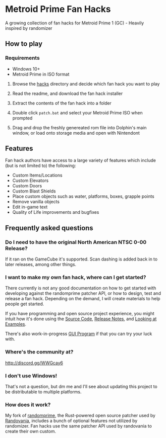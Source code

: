 # Metroid Prime Fan Hacks

A growing collection of fan hacks for Metroid Prime 1 (GC) - Heavily inspired by randomizer

## How to play

### Requirements
- Windows 10+
- Metroid Prime in ISO format

1) Browse the [hacks](./hacks/) directory and decide which fan hack you want to play

2) Read the readme, and download the fan hack installer

3) Extract the contents of the fan hack into a folder

4) Double click `patch.bat` and select your Metroid Prime ISO when prompted

5) Drag and drop the freshly genereated rom file into Dolphin's main window, or load onto storage media and open with Nintendont

## Features

Fan hack authors have access to a large variety of features which include (but is not limited to) the following:

- Custom Items/Locations
- Custom Elevators
- Custom Doors
- Custom Blast Shields
- Place custom objects such as water, platforms, boxes, grapple points
- Remove vanilla objects
- Edit in-game text
- Quality of Life improvements and bugfixes

## Frequently asked questions

### Do I need to have the original North American NTSC 0-00 Release?

If it ran on the GameCube it's supported. Scan dashing is added back in to later releases, among other things.

### I want to make my own fan hack, where can I get started?

There currently is not any good documentation on how to get started with developing against the randomprime patcher API, or how to design, test and release a fan hack. Depending on the demand, I will create materials to help people get started.

If you have programming and open source project experience, you might intuit how it's done using the [Source Code](https://github.com/toasterparty/randomprime/blob/randovania/src/patch_config.rs#L636..L658), [Release Notes](https://github.com/randovania/py-randomprime/releases), and [Looking at Examples](https://github.com/toasterparty/prime-practice-world/blob/main/prime-practice-world.json).

There's also work-in-progress [GUI Program](https://github.com/meriKatt/Plandomizer-GUI/) if that you can try your luck with.

### Where's the community at?

http://discord.gg/WWGcay6

### I don't use Windows!

That's not a question, but dm me and I'll see about updating this project to be distributable to multiple platforms.

### How does it work?

My fork of [randomprime](https://github.com/toasterparty/randomprime/tree/randovania), the Rust-powered open source patcher used by [Randovania](https://github.com/randovania/randovania), includes a bunch of optional features not utilized by randomizer. Fan hacks use the same patcher API used by randovania to create their own custom.
